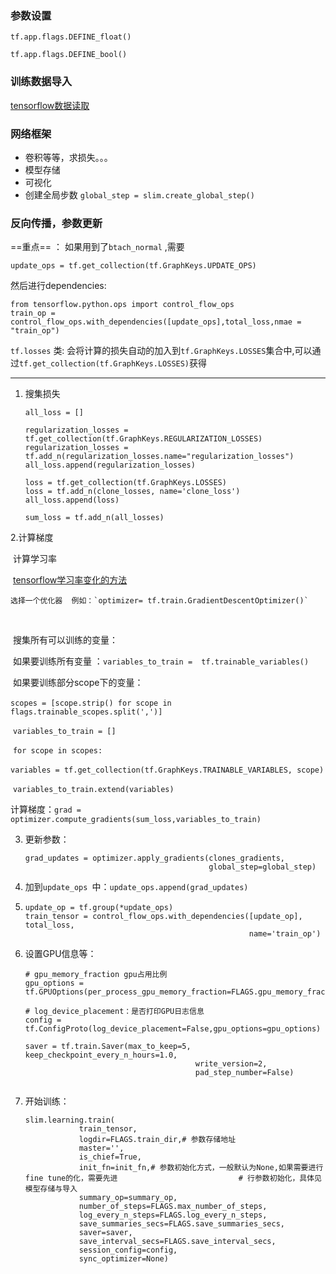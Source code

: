 ### 参数设置  

`tf.app.flags.DEFINE_float()  `

`tf.app.flags.DEFINE_bool()`

### 训练数据导入

[tensorflow数据读取](./tensorflow数据读取.md)

### 网络框架

* 卷积等等，求损失。。。
* 模型存储
* 可视化
* 创建全局步数 `global_step = slim.create_global_step()`

### 反向传播，参数更新

==重点== ：
如果用到了`btach_normal` ,需要

`update_ops = tf.get_collection(tf.GraphKeys.UPDATE_OPS)`

然后进行dependencies:

```
from tensorflow.python.ops import control_flow_ops
train_op = control_flow_ops.with_dependencies([update_ops],total_loss,nmae = "train_op")
```



`tf.losses` 类: 会将计算的损失自动的加入到`tf.GraphKeys.LOSSES`集合中,可以通过`tf.get_collection(tf.GraphKeys.LOSSES)`获得

---



 1. 搜集损失 

    ```
    all_loss = []
    
    regularization_losses = tf.get_collection(tf.GraphKeys.REGULARIZATION_LOSSES)
    regularization_losses = tf.add_n(regularization_losses.name="regularization_losses")
    all_loss.append(regularization_losses)
    
    loss = tf.get_collection(tf.GraphKeys.LOSSES)
    loss = tf.add_n(clone_losses, name='clone_loss')
    all_loss.append(loss)
    
    sum_loss = tf.add_n(all_losses)
    
    ```

  2.计算梯度

​	计算学习率

​	[tensorflow学习率变化的方法](./学习率衰减.md) 

 	选择一个优化器  例如：`optimizer= tf.train.GradientDescentOptimizer()`

​	

​      搜集所有可以训练的变量： 

​		如果要训练所有变量  ：`variables_to_train =  tf.trainable_variables()`

​		如果要训练部分scope下的变量：

​		`scopes = [scope.strip() for scope in flags.trainable_scopes.split(',')]`

​		`variables_to_train = []`

​		`for scope in scopes:`

​			`variables = tf.get_collection(tf.GraphKeys.TRAINABLE_VARIABLES, scope)`

​			`variables_to_train.extend(variables)`



​	计算梯度：`grad = optimizer.compute_gradients(sum_loss,variables_to_train)`

3. 更新参数：

   ```
   grad_updates = optimizer.apply_gradients(clones_gradients,
                                            global_step=global_step)
   ```

4. 加到`update_ops `中：`update_ops.append(grad_updates)`

5. ```
   update_op = tf.group(*update_ops)
   train_tensor = control_flow_ops.with_dependencies([update_op], total_loss,
                                                     name='train_op')
   ```

6. 设置GPU信息等：

   ```
   # gpu_memory_fraction gpu占用比例
   gpu_options = tf.GPUOptions(per_process_gpu_memory_fraction=FLAGS.gpu_memory_fraction)
   
   # log_device_placement：是否打印GPU日志信息
   config = tf.ConfigProto(log_device_placement=False,gpu_options=gpu_options)
   
   saver = tf.train.Saver(max_to_keep=5, keep_checkpoint_every_n_hours=1.0,
                                         write_version=2,
                                         pad_step_number=False)
                                         
   ```

7. 开始训练：

   ```
   slim.learning.train(
               train_tensor, 
               logdir=FLAGS.train_dir,# 参数存储地址
               master='',
               is_chief=True,
               init_fn=init_fn,# 参数初始化方式，一般默认为None,如果需要进行fine tune的化，需要先进						    # 行参数初始化，具体见模型存储与导入
               summary_op=summary_op,
               number_of_steps=FLAGS.max_number_of_steps,
               log_every_n_steps=FLAGS.log_every_n_steps,
               save_summaries_secs=FLAGS.save_summaries_secs,
               saver=saver,
               save_interval_secs=FLAGS.save_interval_secs,
               session_config=config,
               sync_optimizer=None)
   ```

   